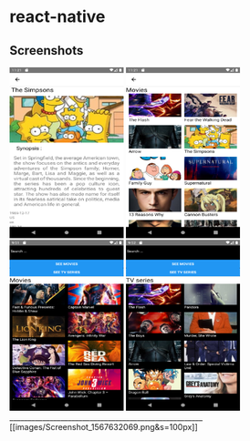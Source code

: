 # react-native

## Screenshots
<div>
<img src="images/Screenshot-1567632080.png" width="200" height="300">
<img src="images/Screenshot_1567632069.png" width="200" height="300">
<img src="images/Screenshot_1564948296.png" width="200" height="300">
<img src="images/Screenshot_1564948332.png" width="200" height="300">

</div>
_____________________________________________________
[[images/Screenshot_1567632069.png&s=100px]]
